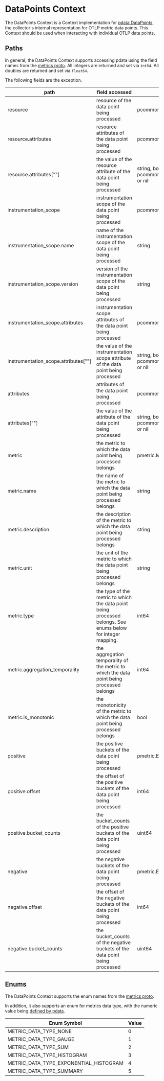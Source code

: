 # DataPoints Context

The DataPoints Context is a Context implementation for [pdata DataPoints](https://github.com/open-telemetry/opentelemetry-collector/tree/main/pdata/pmetric), the collector's internal representation for OTLP metric data points.  This Context should be used when interacting with individual OTLP data points.

## Paths
In general, the DataPoints Context supports accessing pdata using the field names from the [metrics proto](https://github.com/open-telemetry/opentelemetry-proto/blob/main/opentelemetry/proto/metrics/v1/metrics.proto).  All integers are returned and set via `int64`.  All doubles are returned and set via `float64`.

The following fields are the exception.

| path                                   | field accessed                                                                                                | type                                                                    |
|----------------------------------------|---------------------------------------------------------------------------------------------------------------|-------------------------------------------------------------------------|
| resource                               | resource of the data point being processed                                                                    | pcommon.Resource                                                        |
| resource.attributes                    | resource attributes of the data point being processed                                                         | pcommon.Map                                                             |
| resource.attributes\[""\]              | the value of the resource attribute of the data point being processed                                         | string, bool, int64, float64, pcommon.Map, pcommon.Slice, []byte or nil |
| instrumentation_scope                  | instrumentation scope of the data point being processed                                                       | pcommon.InstrumentationScope                                            |
| instrumentation_scope.name             | name of the instrumentation scope of the data point being processed                                           | string                                                                  |
| instrumentation_scope.version          | version of the instrumentation scope of the data point being processed                                        | string                                                                  |
| instrumentation_scope.attributes       | instrumentation scope attributes of the data point being processed                                            | pcommon.Map                                                             |
| instrumentation_scope.attributes\[""\] | the value of the instrumentation scope attribute of the data point being processed                            | string, bool, int64, float64, pcommon.Map, pcommon.Slice, []byte or nil |
| attributes                             | attributes of the data point being processed                                                                  | pcommon.Map                                                             |
| attributes\[""\]                       | the value of the attribute of the data point being processed                                                  | string, bool, int64, float64, pcommon.Map, pcommon.Slice, []byte or nil |
| metric                                 | the metric to which the data point being processed belongs                                                    | pmetric.Metric                                                          |
| metric.name                            | the name of the metric to which the data point being processed belongs                                        | string                                                                  |
| metric.description                     | the description of the metric to which the data point being processed belongs                                 | string                                                                  |
| metric.unit                            | the unit of the metric to which the data point being processed belongs                                        | string                                                                  |
| metric.type                            | the type of the metric to which the data point being processed belongs.  See enums below for integer mapping. | int64                                                                   |
| metric.aggregation_temporality         | the aggregation temporality of the metric to which the data point being processed belongs                     | int64                                                                   |
| metric.is_monotonic                    | the monotonicity of the metric to which the data point being processed belongs                                | bool                                                                    |
| positive                               | the positive buckets of the data point being processed                                                        | pmetric.ExponentialHistogramDataPoint                                   |
| positive.offset                        | the offset of the positive buckets of the data point being processed                                          | int64                                                                   |
| positive.bucket_counts                 | the bucket_counts of the positive buckets of the data point being processed                                   | uint64                                                                  |
| negative                               | the negative buckets of the data point being processed                                                        | pmetric.ExponentialHistogramDataPoint                                   |
| negative.offset                        | the offset of the negative buckets of the data point being processed                                          | int64                                                                   |
| negative.bucket_counts                 | the bucket_counts of the negative buckets of the data point being processed                                   | uint64                                                                  |

## Enums

The DataPoints Context supports the enum names from the [metrics proto](https://github.com/open-telemetry/opentelemetry-proto/blob/main/opentelemetry/proto/metrics/v1/metrics.proto). 

In addition, it also supports an enum for metrics data type, with the numeric value being [defined by pdata](https://github.com/open-telemetry/opentelemetry-collector/blob/main/pdata/pmetric/metrics.go).

| Enum Symbol                            | Value |
|----------------------------------------|-------|
| METRIC_DATA_TYPE_NONE                  | 0     |
| METRIC_DATA_TYPE_GAUGE                 | 1     |
| METRIC_DATA_TYPE_SUM                   | 2     |
| METRIC_DATA_TYPE_HISTOGRAM             | 3     |
| METRIC_DATA_TYPE_EXPONENTIAL_HISTOGRAM | 4     |
| METRIC_DATA_TYPE_SUMMARY               | 5     |